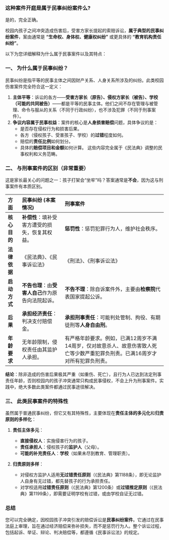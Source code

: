 ### 这种案件开庭是属于民事纠纷案件么?

是的，完全正确。

校园内孩子之间冲突造成伤害后，受害方家长提起的索赔诉讼，**属于典型的民事纠纷案件**，案由通常是 **“生命权、身体权、健康权纠纷”** 或更具体的 **“教育机构责任纠纷”**。

以下为您详细解释为什么属于民事案件以及其特点：

### 一、 为什么属于民事纠纷？

民事纠纷是指平等的民事主体之间因财产关系、人身关系所涉及的纠纷。此类校园伤害案件完全符合这一定义：

1.  **主体平等**：诉讼的各方——**受害方家长（原告）、侵权方家长（被告）、学校（可能的共同被告）**——都是平等的民事主体。他们之间不存在管理与被管理、命令与服从的关系（不同于行政纠纷），也不涉及犯罪（不同于刑事案件）。
2.  **争议内容属于民事权益**：案件的核心是**人身损害赔偿**问题，具体争议的是：
    *   是否存在侵权行为和损害后果。
    *   各方（侵权孩子、受害孩子、学校）的**过错**程度如何。
    *   赔偿的**责任比例**如何划分。
    *   具体的**赔偿项目和金额**如何计算。
    这些内容完全属于《民法典》调整的民事权利和义务范畴。

### 二、 与刑事案件的区别（非常重要）

这是家长最关心的问题之一：孩子打架会“坐牢”吗？答案通常是**不会**，因为这与刑事案件有本质区别。

| 方面 | **民事纠纷 (本案情况)** | **刑事案件** |
| :--- | :--- | :--- |
| **核心目的** | **补偿性**：填补受害方遭受的损失，恢复其权益。 | **惩罚性**：惩罚犯罪行为人，维护社会秩序。 |
| **法律依据** | 《民法典》、《民事诉讼法》 | 《刑法》、《刑事诉讼法》 |
| **启动方式** | **不告也理**：由**受害人自己**作为原告向法院起诉。 | **不告不理**：除自诉案件外，主要由**检察院**代表国家提起公诉。 |
| **后果** | **承担经济责任**：判决支付赔偿金。 | **承担刑事责任**：可能判处管制、拘役、有期徒刑等**人身自由刑**。 |
| **年龄要求** | 无年龄限制，侵权责任由其监护人承担。 | 有严格年龄要求。例如，已满12周岁不满14周岁，仅对故意杀人、故意伤害致人死亡等少数严重犯罪负刑责。已满16周岁才对所有犯罪负刑责。 |

**结论**：除非造成的伤害后果极其严重（如重伤、死亡），且行为人已达到法定刑事责任年龄，否则校园内的孩子冲突通常只构成民事侵权，不会上升为刑事案件。实践中，绝大多数此类案件都通过民事途径解决。

### 三、 此类民事案件的特殊性

虽然属于普通民事纠纷，但它又有其特殊性，主要体现在**责任主体的多元化**和**归责原则的多样化**：

1.  **责任主体多元**：
    *   **直接侵权人**：实施侵害行为的孩子。
    *   **责任承担人**：侵权孩子的**监护人**（父母）。
    *   **可能的补充责任人**：**学校**（如果未尽到教育、管理职责）。

2.  **归责原则多样**：
    *   对侵权方监护人适用**无过错责任原则**（《民法典》第1188条），即无论监护人自身有无过错，都先替孩子的行为承担责任。
    *   对学校适用**过错责任原则**（《民法典》第1200条）或**过错推定原则**（《民法典》第1199条），即需要证明学校有过错，或由学校自证无过错。

### 总结

您可以完全确定，因校园孩子冲突引发的赔偿诉讼是**民事纠纷案件**。它通过在民事法庭上审理，旨在通过经济赔偿来弥补损失，而不是惩罚行为人。整个诉讼过程，包括起诉、举证、辩论、判决赔偿等，都遵循《民事诉讼法》的规定。
